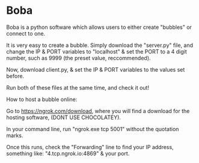 # Boba

Boba is a python software which allows users to either create "bubbles" or connect to one.

It is very easy to create a bubble. Simply download the "server.py" file, and change the IP & PORT variables
to "localhost" & set the PORT to a 4 digit number, such as 9999 (the preset value, reccommended).

Now, download client.py, & set the IP & PORT variables to the values set before.

Run both of these files at the same time, and check it out!


How to host a bubble online:

Go to https://ngrok.com/download, where you will find a download for the hosting software, (DONT USE CHOCOLATEY).

In your command line, run "ngrok.exe tcp 5001" without the quotation marks.

Once this runs, check the "Forwarding" line to find your IP address, something like: "4.tcp.ngrok.io:4869"
& your port.

